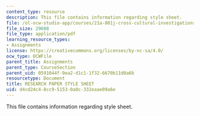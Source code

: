 ```yaml
---
content_type: resource
description: This file contains information regarding style sheet.
file: /ol-ocw-studio-app/courses/21a-801j-cross-cultural-investigations-technology-and-development-fall-2012/d4cd24c48cc951530a0c332eaae09a6e_MIT21A_801JF12_styleShee.pdf
file_size: 29608
file_type: application/pdf
learning_resource_types:
- Assignments
license: https://creativecommons.org/licenses/by-nc-sa/4.0/
ocw_type: OCWFile
parent_title: Assignments
parent_type: CourseSection
parent_uid: 0591044f-9ea2-d1c1-1f32-6670b11d0a6b
resourcetype: Document
title: RESEARCH PAPER STYLE SHEET
uid: d4cd24c4-8cc9-5153-0a0c-332eaae09a6e
---
```

This file contains information regarding style sheet.